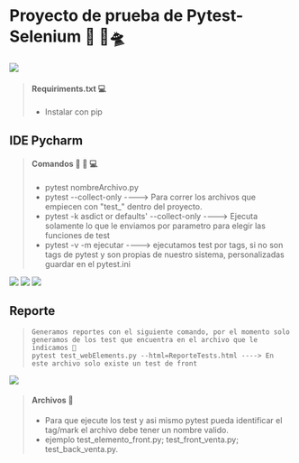 # Proyecto de prueba de Pytest-Selenium 🐍 🚀🛸

<img src="C:\Users\marti\OneDrive\Escritorio\Null\Social Club\Python\basicsSkills\img_readme\pytest -selenium-python.png"/>

> #### Requiriments.txt ‍💻
>
> -  Instalar con pip
> 

## IDE Pycharm

> #### Comandos 👨 🏻 ‍💻
>
> - pytest nombreArchivo.py
> - pytest --collect-only ----> Para correr los archivos que empiecen con "test_" dentro del proyecto.
> - pytest -k asdict or defaults' --collect-only ----> Ejecuta solamente lo que le enviamos por parametro para elegir las funciones de test
> - pytest -v -m ejecutar ----> ejecutamos test por tags, si no son tags de pytest y son propias de nuestro sistema, personalizadas guardar en el pytest.ini
> 
<img src="C:\Users\marti\OneDrive\Escritorio\Null\Social Club\Python\basicsSkills\img_readme\marcas_propias_archivo_ini.JPG"/>
<img src="C:\Users\marti\OneDrive\Escritorio\Null\Social Club\Python\basicsSkills\img_readme\marca sobre la funcion de test.JPG"/>
<img src="C:\Users\marti\OneDrive\Escritorio\Null\Social Club\Python\basicsSkills\img_readme\error como se ve, solo se tiene que modificar el expected.JPG"/>

## Reporte
> ```
> Generamos reportes con el siguiente comando, por el momento solo generamos de los test que encuentra en el archivo que le indicamos 💾
> pytest test_webElements.py --html=ReporteTests.html ----> En este archivo solo existe un test de front 
> ```

<img src="C:\Users\marti\OneDrive\Escritorio\Null\Social Club\Python\basicsSkills\img_readme\reporte html pytest.JPG"/>

> #### Archivos 💾
>
> - Para que ejecute los test y asi mismo pytest pueda identificar el tag/mark el archivo debe tener un nombre valido.
> - ejemplo test_elemento_front.py; test_front_venta.py; test_back_venta.py.
> 